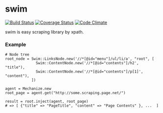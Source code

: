 # swim
[![Build Status](https://travis-ci.org/tac0x2a/swim.svg?branch=master)](https://travis-ci.org/tac0x2a/swim)
[![Coverage Status](https://coveralls.io/repos/tac0x2a/swim/badge.svg?branch=master)](https://coveralls.io/r/tac0x2a/swim?branch=master)
[![Code Climate](https://codeclimate.com/github/tac0x2a/swim/badges/gpa.svg)](https://codeclimate.com/github/tac0x2a/swim)

swim is easy scraping library by xpath.

### Example

```
# Node tree
root_node = Swim::LinksNode.new('//*[@id="menu"]/ul/li/a', "root", [
              Swim::ContentNode.new('//*[@id="contents"]/h2', "title"),
              Swim::ContentNode.new('//*[@id="contents"]/p[1]', "content"),
            ])

agent = Mechanize.new
root_page = agent.get("http://some.scraping.page.net/")

result = root.inject(agent, root_page)
# => [ {"title" => "PageTitle", "content" => "Page Contents" }, ...  ]
```
